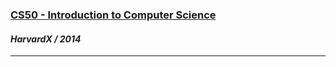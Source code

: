 <a href="https://www.edx.org/course/harvardx/harvardx-cs50x-introduction-computer-1022"><h3>CS50 - Introduction to Computer Science</h3></a>
<h4><i>HarvardX / 2014</i></h4>
<hr>


